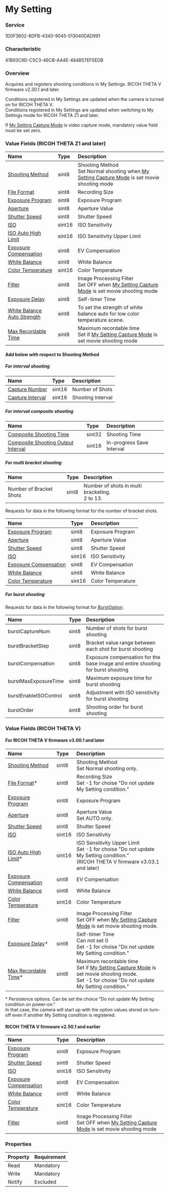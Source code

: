 # My Setting

### Service

1D0F3602-8DFB-4340-9045-513040DAD991

### Characteristic

41B93C9D-C5C3-46CB-AA4E-484B57EF5EDB

### Overview

Acquires and registers shooting conditions in My Settings. RICOH THETA V firmware v2.30.1 and later.

Conditions registered in My Settings are updated when the camera is turned on for RICOH THETA V.  
Conditions registered in My Settings are updated when switching to My Settings mode for RICOH THETA Z1 and later.

If [My Setting Capture Mode](my_setting_capture_mode.md) is video capture mode, mandatory value field must be set zero.

### Value Fields (RICOH THETA Z1 and later)

| Name | Type | Description |
|:--|:--|:--|
| [Shooting Method](../shooting_control_command_v2/shooting_method.md) | sint8 | Shooting Method<br>Set Normal shooting when [My Setting Capture Mode](my_setting_capture_mode.md) is set movie shooting mode |
| [File Format](file_format.md) | sint8 | Recording Size |
| [Exposure Program](exposure_program.md) | sint8 | Exposure Program |
| [Aperture](../shooting_control_command_v2/aperture.md) | sint8 | Aperture Value |
| [Shutter Speed](shutter_speed.md) | sint8 | Shutter Speed |
| [ISO](iso.md) | sint16 | ISO Sensitivity |
| [ISO Auto High Limit](../shooting_control_command_v2/iso_auto_high_limit.md) | sint16 | ISO Sensitivity Upper Limit |
| [Exposure Compensation](exposure_compensation.md) | sint8 | EV Compensation |
| [White Balance](white_balance.md) | sint8 | White Balance |
| [Color Temperature](color_temperature.md) | sint16 | Color Temperature |
| [Filter](filter.md) | sint8 | Image Processing Filter<br>Set OFF when [My Setting Capture Mode](my_setting_capture_mode.md) is set movie shooting mode |
| [Exposure Delay](exposure_delay.md) | sint8 | Self-timer Time |
| [White Balance Auto Strength](../shooting_control_command_v2/white_balance_auto_strength.md) | sint8 | To set the strength of white balance auto for low color temperature scene. |
| [Max Recordable Time](max_recordable_time.md) | sint8 | Maximum recordable time<br>Set if [My Setting Capture Mode](my_setting_capture_mode.md) is set movie shooting mode |

#### Add below with respect to Shooting Method

##### For interval shooting

| Name | Type | Description |
|:--|:--|:--|
| [Capture Number](capture_number.md) | sint16 | Number of Shots |
| [Capture Interval](capture_interval.md) | sint16 | Shooting Interval |

##### For interval composite shooting

| Name | Type | Description |
|:--|:--|:--|
| [Composite Shooting Time](../shooting_control_command_v2/composite_shooting_time.md) | sint32 | Shooting Time |
| [Composite Shooting Output Interval](../shooting_control_command_v2/composite_shooting_output_interval.md) | sint16 | In-progress Save Interval |

##### For multi bracket shooting

| Name | Type | Description |
|:--|:--|:--|
| Number of Bracket Shots | sint8 | Number of shots in multi bracketing.<br>2 to 13. |

Requests for data in the following format for the number of bracket shots.

| Name | Type | Description |
|:--|:--|:--|
| [Exposure Program](exposure_program.md) | sint8 | Exposure Program |
| [Aperture](../shooting_control_command_v2/aperture.md) | sint8 | Aperture Value |
| [Shutter Speed](shutter_speed.md) | sint8 | Shutter Speed |
| [ISO](iso.md) | sint16 | ISO Sensitivity |
| [Exposure Compensation](exposure_compensation.md) | sint8 | EV Compensation |
| [White Balance](white_balance.md) | sint8 | White Balance |
| [Color Temperature](color_temperature.md) | sint16 | Color Temperature |

##### For burst shooting

Requests for data in the following format for [BurstOption](../shooting_control_command_v2/burst_option.md).

| Name | Type | Description |
|:--|:--|:--|
| burstCaptureNum | sint8 | Number of shots for burst shooting |
| burstBracketStep | sint8 | Bracket value range between each shot for burst shooting |
| burstCompensation | sint8 | Exposure compensation for the base image and entire shooting for burst shooting |
| burstMaxExposureTime | sint8 | Maximum exposure time for burst shooting |
| burstEnableISOControl | sint8 | Adjustment with ISO sensitivity for burst shooting |
| burstOrder | sint8 | Shooting order for burst shooting |

### Value Fields (RICOH THETA V)

#### For RICOH THETA V firmware v3.00.1 and later

| Name | Type | Description |
|:--|:--|:--|
| [Shooting Method](../shooting_control_command_v2/shooting_method.md) | sint8 | Shooting Method<br>Set Normal shooting only. |
| [File Format](file_format.md)\* | sint8 | Recording Size<br>Set -1 for choise "Do not update My Setting condition." |
| [Exposure Program](exposure_program.md) | sint8 | Exposure Program |
| [Aperture](../shooting_control_command_v2/aperture.md) | sint8 | Aperture Value<br>Set AUTO only. |
| [Shutter Speed](shutter_speed.md) | sint8 | Shutter Speed |
| [ISO](iso.md) | sint16 | ISO Sensitivity |
| [ISO Auto High Limit](../shooting_control_command_v2/iso_auto_high_limit.md)\* | sint16 | ISO Sensitivity Upper Limit<br>Set -1 for choise "Do not update My Setting condition."<br>(RICOH THETA V firmware v3.03.1 and later) |
| [Exposure Compensation](exposure_compensation.md) | sint8 | EV Compensation |
| [White Balance](white_balance.md) | sint8 | White Balance |
| [Color Temperature](color_temperature.md) | sint16 | Color Temperature |
| [Filter](filter.md) | sint8 | Image Processing Filter<br>Set OFF when [My Setting Capture Mode](my_setting_capture_mode.md) is set movie shooting mode. |
| [Exposure Delay](exposure_delay.md)\* | sint8 | Self-timer Time<br>Can not set 0<br>Set -1 for choise "Do not update My Setting condition." |
| [Max Recordable Time](max_recordable_time.md)\* | sint8 | Maximum recordable time<br>Set if [My Setting Capture Mode](my_setting_capture_mode.md) is set movie shooting mode.<br>Set -1 for choise "Do not update My Setting condition." |

\* Persistence options. Can be set the choice "Do not update My Setting condition on power-on."<br>In that case, the camera will start up with the option values stored on turn-off even if another My Setting condition is registered.

#### RICOH THETA V firmware v2.50.1 and earlier

| Name | Type | Description |
|:--|:--|:--|
| [Exposure Program](exposure_program.md) | sint8 | Exposure Program |
| [Shutter Speed](shutter_speed.md) | sint8 | Shutter Speed |
| [ISO](iso.md) | sint16 | ISO Sensitivity |
| [Exposure Compensation](exposure_compensation.md) | sint8 | EV Compensation |
| [White Balance](white_balance.md) | sint8 | White Balance |
| [Color Temperature](color_temperature.md) | sint16 | Color Temperature |
| [Filter](filter.md) | sint8 | Image Processing Filter<br>Set OFF when [My Setting Capture Mode](my_setting_capture_mode.md) is set movie shooting mode |

### Properties

| Property | Requirement |
|:--|:--|
| Read | Mandatory |
| Write | Mandatory |
| Notify | Excluded |
